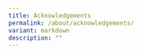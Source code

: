 ```yaml
---
title: Acknowledgements
permalink: /about/acknowledgements/
variant: markdown
description: ""
---
```

